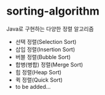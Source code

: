 # sorting-algorithm
Java로 구현하는 다양한 정렬 알고리즘
- 선택 정렬(Selection Sort)
- 삽입 정렬(Insertion Sort)
- 버블 정렬(Bubble Sort)
- 합병(병합) 정렬(Merge Sort)
- 힙 정렬(Heap Sort)
- 퀵 정렬(Quick Sort)
- to be added...
